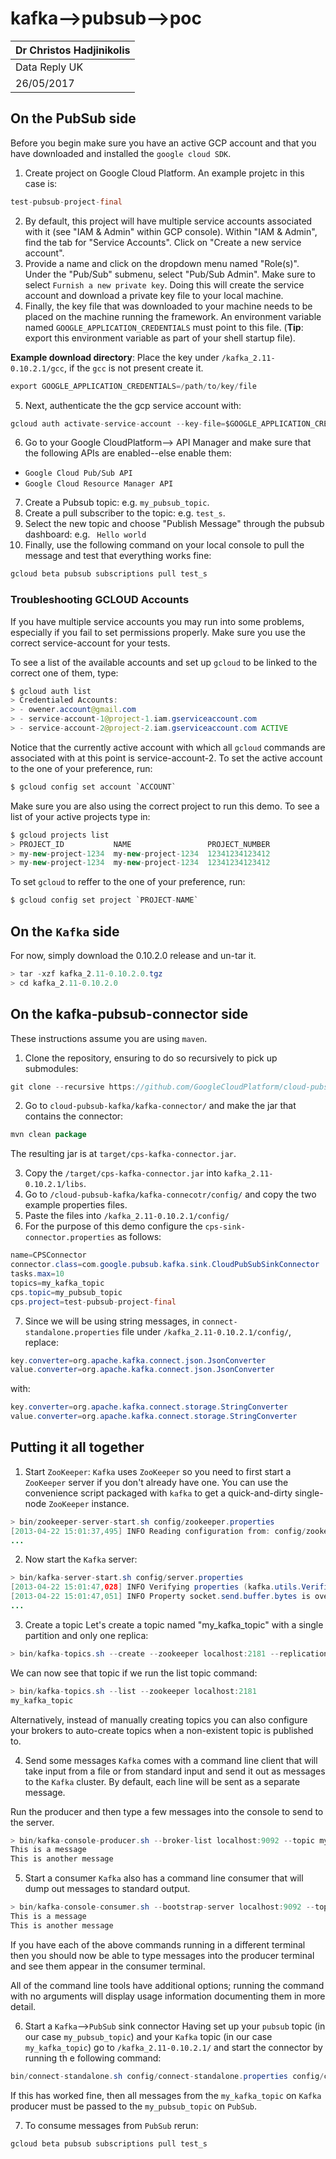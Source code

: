 # kafka-->pubsub-->poc
| Dr Christos Hadjinikolis |
|--------------------------|
| Data Reply UK            |
| 26/05/2017               |

## On the PubSub side
Before you begin make sure you have an active GCP account and that you have downloaded and installed the `google cloud SDK`.
1. Create project on Google Cloud Platform. An example projetc in this case is:
```Java
test-pubsub-project-final
```
2. By default, this project will have multiple service accounts associated with it (see "IAM & Admin" within GCP console). Within "IAM & Admin", find the tab for "Service Accounts". Click on "Create a new service account".
3. Provide a name  and click on the dropdown menu named "Role(s)". Under the "Pub/Sub" submenu, select "Pub/Sub Admin". Make sure to select `Furnish a new private key`. Doing this will create the service account and download a private key file to your local machine.
4. Finally, the key file that was downloaded to your machine needs to be placed on the machine running the framework. An environment variable named `GOOGLE_APPLICATION_CREDENTIALS` must point to this file. (**Tip**: export this environment variable as part of your shell startup file).

**Example download directory**: Place the key under `/kafka_2.11-0.10.2.1/gcc`, if the `gcc` is not present create it.
```Java
export GOOGLE_APPLICATION_CREDENTIALS=/path/to/key/file
```
5. Next, authenticate the the gcp service account with:
```Java
gcloud auth activate-service-account --key-file=$GOOGLE_APPLICATION_CREDENTIALS
```
6. Go to your Google CloudPlatform--> API Manager and make sure that the following APIs are enabled--else enable them:
  * `Google Cloud Pub/Sub API`
  * `Google Cloud Resource Manager API`
7. Create a Pubsub topic: e.g. `my_pubsub_topic`.
8. Create a pull subscriber to the topic: e.g. `test_s`.
9. Select the new topic and choose "Publish Message" through the pubsub dashboard: e.g. ` Hello world`
10. Finally, use the following command on your local console to pull the message and test that everything works fine:
```Java
gcloud beta pubsub subscriptions pull test_s
```

### Troubleshooting GCLOUD Accounts
If you have multiple service accounts you may run into some problems, especially if you fail to set permissions properly. Make sure you use the correct service-account for your tests.

To see a list of the available accounts and set up `gcloud` to be linked to the correct one of them, type:
```Java
$ gcloud auth list      
> Credentialed Accounts:
> - owener.account@gmail.com
> - service-account-1@project-1.iam.gserviceaccount.com
> - service-account-2@project-2.iam.gserviceaccount.com ACTIVE
```
Notice that the currently active account with which all `gcloud` commands are associated with at this point is service-account-2. To set the active account to the one of your preference, run:
```Java
$ gcloud config set account `ACCOUNT`
```
Make sure you are also using the correct project to run this demo. To see a list of your active projects type in:
```Java
$ gcloud projects list      
> PROJECT_ID           NAME                 PROJECT_NUMBER
> my-new-project-1234  my-new-project-1234  12341234123412
> my-new-project-1234  my-new-project-1234  12341234123412
```
To set `gcloud` to reffer to the one of your preference, run:
```Java
$ gcloud config set project `PROJECT-NAME`
```

## On the `Kafka` side
For now, simply download the 0.10.2.0 release and un-tar it.
```Java
> tar -xzf kafka_2.11-0.10.2.0.tgz
> cd kafka_2.11-0.10.2.0
```
## On the kafka-pubsub-connector side
These instructions assume you are using `maven`.

1. Clone the repository, ensuring to do so recursively to pick up submodules:

```Java
git clone --recursive https://github.com/GoogleCloudPlatform/cloud-pubsub-kafka
```

2. Go to `cloud-pubsub-kafka/kafka-connector/` and make the jar that contains the connector:

```java
mvn clean package
```
The resulting jar is at `target/cps-kafka-connector.jar`.

3. Copy the  `/target/cps-kafka-connector.jar` into `kafka_2.11-0.10.2.1/libs`.
4. Go to `/cloud-pubsub-kafka/kafka-connecotr/config/` and copy the two example properties files.
5. Paste the files into `/kafka_2.11-0.10.2.1/config/`
6. For the purpose of this demo configure the `cps-sink-connector.properties` as follows:
```Java
name=CPSConnector
connector.class=com.google.pubsub.kafka.sink.CloudPubSubSinkConnector
tasks.max=10
topics=my_kafka_topic
cps.topic=my_pubsub_topic
cps.project=test-pubsub-project-final
```
7. Since we will be using string messages, in `connect-standalone.properties` file under `/kafka_2.11-0.10.2.1/config/`, replace:
```Java
key.converter=org.apache.kafka.connect.json.JsonConverter
value.converter=org.apache.kafka.connect.json.JsonConverter
```
with:
```Java
key.converter=org.apache.kafka.connect.storage.StringConverter
value.converter=org.apache.kafka.connect.storage.StringConverter
```

## Putting it all together
1. Start `ZooKeeper`:
`Kafka` uses `ZooKeeper` so you need to first start a `ZooKeeper` server if you don't already have one. You can use the convenience script packaged with `kafka` to get a quick-and-dirty single-node `ZooKeeper` instance.
```Java
> bin/zookeeper-server-start.sh config/zookeeper.properties
[2013-04-22 15:01:37,495] INFO Reading configuration from: config/zookeeper.properties (org.apache.zookeeper.server.quorum.QuorumPeerConfig)
...
```
2. Now start the `Kafka` server:
```Java
> bin/kafka-server-start.sh config/server.properties
[2013-04-22 15:01:47,028] INFO Verifying properties (kafka.utils.VerifiableProperties)
[2013-04-22 15:01:47,051] INFO Property socket.send.buffer.bytes is overridden to 1048576 (kafka.utils.VerifiableProperties)
...
```
3. Create a topic
Let's create a topic named "my_kafka_topic" with a single partition and only one replica:
```Java
> bin/kafka-topics.sh --create --zookeeper localhost:2181 --replication-factor 1 --partitions 1 --topic my_kafka_topic
```
We can now see that topic if we run the list topic command:
```Java
> bin/kafka-topics.sh --list --zookeeper localhost:2181
my_kafka_topic
```
Alternatively, instead of manually creating topics you can also configure your brokers to auto-create topics when a non-existent topic is published to.

4. Send some messages
`Kafka` comes with a command line client that will take input from a file or from standard input and send it out as messages to the `Kafka` cluster. By default, each line will be sent as a separate message.

Run the producer and then type a few messages into the console to send to the server.
```Java
> bin/kafka-console-producer.sh --broker-list localhost:9092 --topic my_kafka_topic
This is a message
This is another message
```
5. Start a consumer
`Kafka` also has a command line consumer that will dump out messages to standard output.
```Java
> bin/kafka-console-consumer.sh --bootstrap-server localhost:9092 --topic my_kafka_topic --from-beginning
This is a message
This is another message
```
If you have each of the above commands running in a different terminal then you should now be able to type messages into the producer terminal and see them appear in the consumer terminal.

All of the command line tools have additional options; running the command with no arguments will display usage information documenting them in more detail.

6. Start a `Kafka`-->`PubSub` sink connector
Having set up your `pubsub` topic (in our case `my_pubsub_topic`) and your `Kafka` topic (in our case `my_kafka_topic`) go to `/kafka_2.11-0.10.2.1/` and start the connector by running th e following command:
```Java
bin/connect-standalone.sh config/connect-standalone.properties config/cps-sink-connector.properties
```
If this has worked fine, then all messages from the `my_kafka_topic` on `Kafka` producer must be passed to the `my_pubsub_topic` on `PubSub`.

7. To consume messages from `PubSub` rerun:
```Java
gcloud beta pubsub subscriptions pull test_s
```
